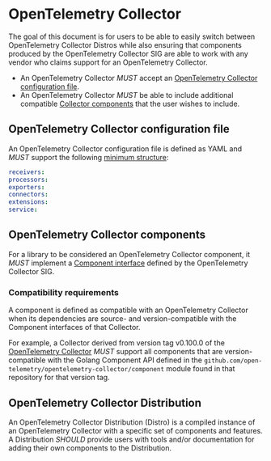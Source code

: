 <!--- Hugo front matter used to generate the website version of this page:
path_base_for_github_subdir:
  from: tmp/otel/specification/collector/_index.md
  to: collector/README.md
--->

# OpenTelemetry Collector

The goal of this document is for users to be able to easily switch between
OpenTelemetry Collector Distros while also ensuring that components produced by
the OpenTelemetry Collector SIG are able to work with any vendor who claims
support for an OpenTelemetry Collector.

- An OpenTelemetry Collector _MUST_ accept an [OpenTelemetry Collector configuration
  file](#opentelemetry-collector-configuration-file).
- An OpenTelemetry Collector _MUST_ be able to include additional compatible
  [Collector components](#opentelemetry-collector-components) that
  the user wishes to include.

## OpenTelemetry Collector configuration file

An OpenTelemetry Collector configuration file is defined as YAML and _MUST_ support
the following [minimum structure](https://pkg.go.dev/go.opentelemetry.io/collector/otelcol#Config):

```yaml
receivers:
processors:
exporters:
connectors:
extensions:
service:
```

## OpenTelemetry Collector components

For a library to be considered an OpenTelemetry Collector component, it _MUST_
implement a [Component interface](https://pkg.go.dev/go.opentelemetry.io/collector/component#Component)
defined by the OpenTelemetry Collector SIG.

### Compatibility requirements

A component is defined as compatible with an OpenTelemetry Collector when its dependencies are
source- and version-compatible with the Component interfaces of that Collector.

For example, a Collector derived from version tag v0.100.0 of the [OpenTelemetry Collector](https://github.com/open-telemetry/opentelemetry-collector) _MUST_ support all components that 
are version-compatible with the Golang Component API defined in the `github.com/open-telemetry/opentelemetry-collector/component` module found in that repository for that version tag.
## OpenTelemetry Collector Distribution

An OpenTelemetry Collector Distribution (Distro) is a compiled instance
of an OpenTelemetry Collector with a specific set of components and features. A
Distribution _SHOULD_ provide users with tools and/or documentation for adding
their own components to the Distribution.
